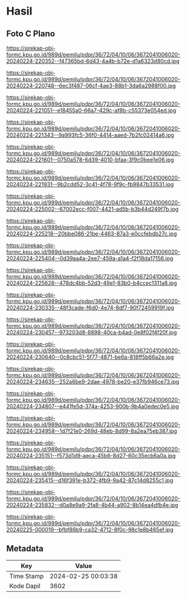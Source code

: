 # Hasil

## Foto C Plano

https://sirekap-obj-formc.kpu.go.id/989d/pemilu/pdpr/36/72/04/10/06/3672041006020-20240224-220352--f47365bd-6d43-4a4b-b72e-d1a6323d80cd.jpg

https://sirekap-obj-formc.kpu.go.id/989d/pemilu/pdpr/36/72/04/10/06/3672041006020-20240224-220748--6ec3f487-06cf-4ae3-88b1-3da6a2988f00.jpg

https://sirekap-obj-formc.kpu.go.id/989d/pemilu/pdpr/36/72/04/10/06/3672041006020-20240224-221051--e18455a0-66a7-429c-af8b-c55373e054ed.jpg

https://sirekap-obj-formc.kpu.go.id/989d/pemilu/pdpr/36/72/04/10/06/3672041006020-20240224-221343--9a993fc5-36f0-4414-aaed-7b2fc02414a6.jpg

https://sirekap-obj-formc.kpu.go.id/989d/pemilu/pdpr/36/72/04/10/06/3672041006020-20240224-221601--0750a578-6d39-4010-bfaa-3f9c0bee1e06.jpg

https://sirekap-obj-formc.kpu.go.id/989d/pemilu/pdpr/36/72/04/10/06/3672041006020-20240224-221931--9b2cdd52-3c41-4f78-9f9c-fb9847b33531.jpg

https://sirekap-obj-formc.kpu.go.id/989d/pemilu/pdpr/36/72/04/10/06/3672041006020-20240224-225002--67002ecc-f007-4421-ad5b-b3b44d249f7b.jpg

https://sirekap-obj-formc.kpu.go.id/989d/pemilu/pdpr/36/72/04/10/06/3672041006020-20240224-225218--20bbe086-21be-4463-87a3-e0ccfebdb27c.jpg

https://sirekap-obj-formc.kpu.go.id/989d/pemilu/pdpr/36/72/04/10/06/3672041006020-20240224-225404--0d39aa4a-2ee7-459a-a1a4-f2f18da17156.jpg

https://sirekap-obj-formc.kpu.go.id/989d/pemilu/pdpr/36/72/04/10/06/3672041006020-20240224-225628--478dc4bb-52d3-49e1-83b0-b4ccec1311a8.jpg

https://sirekap-obj-formc.kpu.go.id/989d/pemilu/pdpr/36/72/04/10/06/3672041006020-20240224-230335--48f3cade-f6d0-4e74-8df7-90f72459919f.jpg

https://sirekap-obj-formc.kpu.go.id/989d/pemilu/pdpr/36/72/04/10/06/3672041006020-20240224-230457--973203d8-8898-40ca-b4ad-0e8f02f4f20f.jpg

https://sirekap-obj-formc.kpu.go.id/989d/pemilu/pdpr/36/72/04/10/06/3672041006020-20240224-230640--0c8cbc51-5f77-4871-be6a-818ff5b66a2e.jpg

https://sirekap-obj-formc.kpu.go.id/989d/pemilu/pdpr/36/72/04/10/06/3672041006020-20240224-234635--252a6be9-2dae-4978-be20-e37fb946ce73.jpg

https://sirekap-obj-formc.kpu.go.id/989d/pemilu/pdpr/36/72/04/10/06/3672041006020-20240224-234807--e441fe5d-374a-4253-900b-9b4a0edec0e5.jpg

https://sirekap-obj-formc.kpu.go.id/989d/pemilu/pdpr/36/72/04/10/06/3672041006020-20240224-234958--1d7f21e0-269d-48eb-8d99-8a2ea75eb387.jpg

https://sirekap-obj-formc.kpu.go.id/989d/pemilu/pdpr/36/72/04/10/06/3672041006020-20240224-235151--f573d1d9-aeca-45b6-8d27-60c35ecb6a0a.jpg

https://sirekap-obj-formc.kpu.go.id/989d/pemilu/pdpr/36/72/04/10/06/3672041006020-20240224-235415--d16f391e-b372-4fb9-9a42-87c14d8255c1.jpg

https://sirekap-obj-formc.kpu.go.id/989d/pemilu/pdpr/36/72/04/10/06/3672041006020-20240224-235832--d0a8e9a9-2fa8-4b44-a902-8b14ea4dfb4e.jpg

https://sirekap-obj-formc.kpu.go.id/989d/pemilu/pdpr/36/72/04/10/06/3672041006020-20240225-000019--bfbf86b9-ca32-4712-8f0c-98c1e8b465ef.jpg


## Metadata

| Key        | Value               |
| ---------- | ------------------- |
| Time Stamp | 2024-02-25 00:03:38 |
| Kode Dapil | 3602                |



